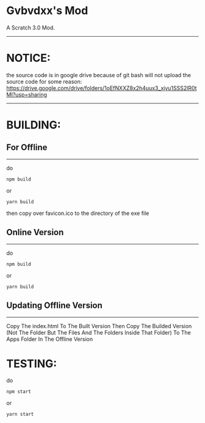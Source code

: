 # Gvbvdxx's Mod

A Scratch 3.0 Mod.

----

# NOTICE:
the source code is in google drive because of git bash will not upload the source code for some reason: https://drive.google.com/drive/folders/1oEfNXXZ8x2h4uux3_xjvu1SSS2lR0tMI?usp=sharing


----


# BUILDING:

## For Offline

----

do
```
npm build
```
or
```
yarn build
```

then copy over favicon.ico to the directory of the exe file

## Online Version

----

do
```
npm build
```
or
```
yarn build
```

## Updating Offline Version

----
Copy The index.html To The Built Version Then Copy The Builded Version (Not The Folder But The Files And The Folders Inside That Folder) To The Apps Folder
In The Offline Version

# TESTING:
do
```
npm start
```
or
```
yarn start
```
